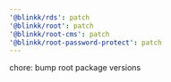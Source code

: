 ```yaml
---
'@blinkk/rds': patch
'@blinkk/root': patch
'@blinkk/root-cms': patch
'@blinkk/root-password-protect': patch
---
```


chore: bump root package versions
